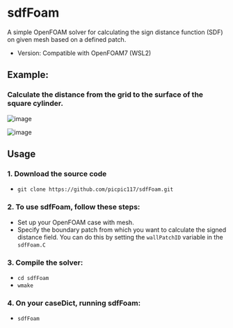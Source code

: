 # sdfFoam
A simple OpenFOAM solver for calculating the sign distance function (SDF) on given mesh based on a defined patch.
- Version: Compatible with OpenFOAM7 (WSL2)
## Example: 
### Calculate the distance from the grid to the surface of the square cylinder.
![image](https://github.com/picpic117/sdfFoam/assets/113087331/6a9641b7-3d02-45e8-ac3f-754edecf8a2e)


![image](https://github.com/picpic117/sdfFoam/assets/113087331/27339d50-bf11-467f-93e4-2922f36a33c1)


## Usage
### 1. Download the source code
- `git clone https://github.com/picpic117/sdfFoam.git`

### 2. To use sdfFoam, follow these steps:

- Set up your OpenFOAM case with mesh.
- Specify the boundary patch from which you want to calculate the signed distance field. You can do this by setting the `wallPatchID` variable in the `sdfFoam.C`

### 3. Compile the solver:
- `cd sdfFoam` 
- `wmake`
### 4. On your caseDict, running sdfFoam:
- `sdfFoam`
